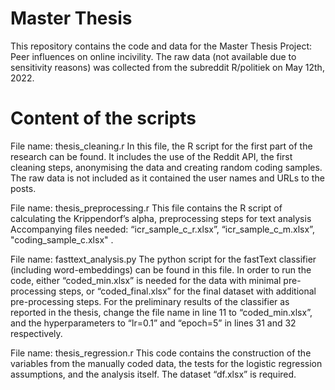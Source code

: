 # Master Thesis
This repository contains the code and data for the Master Thesis Project: Peer influences on online incivility. The raw data (not available due to sensitivity reasons) was collected from the subreddit R/politiek on May 12th, 2022.

# Content of the scripts

File name: thesis_cleaning.r
In this file, the R script for the first part of the research can be found. It includes the use of the Reddit API, the first cleaning steps, anonymising the data and creating random coding samples. The raw data is not included as it contained the user names and URLs to the posts. 

File name: thesis_preprocessing.r
This file contains the R script of calculating the Krippendorf’s alpha, preprocessing steps for text analysis
Accompanying files needed: “icr_sample_c_r.xlsx”, “icr_sample_c_m.xlsx”, "coding_sample_c.xlsx" . 

File name: fasttext_analysis.py
The python script for the fastText classifier (including word-embeddings) can be found in this file. In order to run the code, either “coded_min.xlsx” is needed for the data with minimal pre-processing steps, or “coded_final.xlsx” for the final dataset with additional pre-processing steps. 
For the preliminary results of the classifier as reported in the thesis, change the file name in line 11 to “coded_min.xlsx”, and the hyperparameters to “lr=0.1” and “epoch=5” in lines 31 and 32 respectively. 

File name: thesis_regression.r
This code contains the construction of the variables from the manually coded data, the tests for the logistic regression assumptions, and the analysis itself. The dataset “df.xlsx” is required.  
